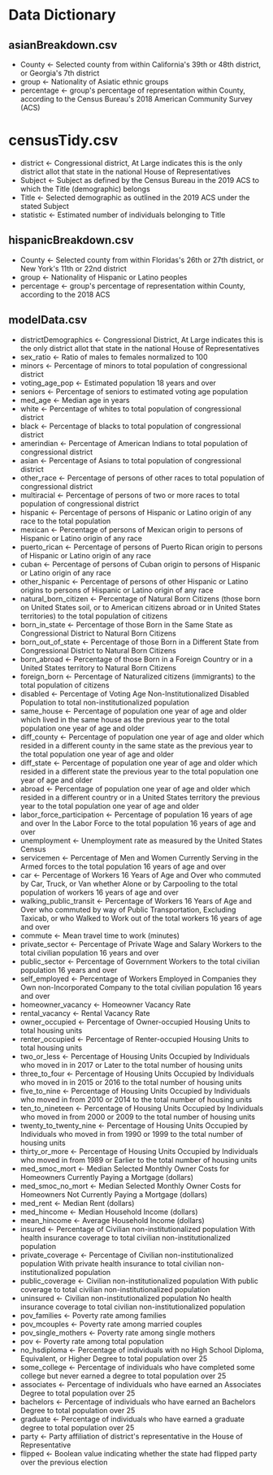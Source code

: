 # Data Dictionary

## asianBreakdown.csv

- County <- Selected county from within California's 39th or 48th district, or Georgia's 7th district
- group  <- Nationality of Asiatic ethnic groups 
- percentage <- group's percentage of representation within County, according to the Census Bureau's 2018 American Community Survey (ACS)

# censusTidy.csv

- district <- Congressional district, At Large indicates this is the only district allot that state in the national House of Representatives
- Subject <- Subject as defined by the Census Bureau in the 2019 ACS to which the Title (demographic) belongs
- Title <- Selected demographic as outlined in the 2019 ACS under the stated Subject
- statistic <- Estimated number of individuals belonging to Title

## hispanicBreakdown.csv

- County <- Selected county from within Floridas's 26th or 27th district, or New York's 11th or 22nd district
- group  <- Nationality of Hispanic or Latino peoples 
- percentage <- group's percentage of representation within County, according to the 2018 ACS

## modelData.csv

- districtDemographics <- Congressional District, At Large indicates this is the only district allot that state in the national House of Representatives
- sex_ratio <- Ratio of males to females normalized to 100
- minors <- Percentage of minors to total population of congressional district
- voting_age_pop <- Estimated population 18 years and over
- seniors <- Percentage of seniors to estimated voting age population
- med_age <- Median age in years
- white <- Percentage of whites to total population of congressional district
- black <- Percentage of blacks to total population of congressional district
- amerindian <- Percentage of American Indians to total population of congressional district
- asian <- Percentage of Asians to total population of congressional district
- other_race <- Percentage of persons of other races to total population of congressional district
- multiracial <- Percentage of persons of two or more races to total population of congressional district
- hispanic <- Percentage of persons of Hispanic or Latino origin of any race to the total population
- mexican <- Percentage of persons of Mexican origin to persons of Hispanic or Latino origin of any race
- puerto_rican <- Percentage of persons of Puerto Rican origin to persons of Hispanic or Latino origin of any race
- cuban <- Percentage of persons of Cuban origin to persons of Hispanic or Latino origin of any race
- other_hispanic <- Percentage of persons of other Hispanic or Latino origins to persons of Hispanic or Latino origin of any race
- natural_born_citizen <- Percentage of Natural Born Citizens (those born on United States soil, or to American citizens abroad or in United States territories) to the total population of citizens
- born_in_state <- Percentage of those Born in the Same State as Congressional District to Natural Born Citizens
- born_out_of_state <- Percentage of those Born in a Different State from Congressional District to Natural Born Citizens
- born_abroad <- Percentage of those Born in a Foreign Country or in a United States territory to Natural Born Citizens
- foreign_born <- Percentage of Naturalized citizens (immigrants) to the total population of citizens
- disabled <- Percentage of Voting Age Non-Institutionalized Disabled Population to total non-institutionalized population
- same_house <- Percentage of population one year of age and older which lived in the same house as the previous year to the total population one year of age and older
- diff_county <- Percentage of population one year of age and older which resided in a different county in the same state as the previous year to the total population one year of age and older
- diff_state <- Percentage of population one year of age and older which resided in a different state the previous year to the total population one year of age and older
- abroad <- Percentage of population one year of age and older which resided in a different country or in a United States territory the previous year to the total population one year of age and older
- labor_force_participation <- Percentage of population 16 years of age and over In the Labor Force to the total population 16 years of age and over
- unemployment <- Unemployment rate as measured by the United States Census
- servicemen <- Percentage of Men and Women Currently Serving in the Armed forces to the total population 16 years of age and over
- car <- Percentage of Workers 16 Years of Age and Over who commuted by Car, Truck, or Van whether Alone or by Carpooling to the total population of workers 16 years of age and over
- walking_public_transit <- Percentage of Workers 16 Years of Age and Over who commuted by way of Public Transportation, Excluding Taxicab, or who Walked to Work out of the total workers 16 years of age and over
- commute <- Mean travel time to work (minutes)
- private_sector <- Percentage of Private Wage and Salary Workers to the total civilian population 16 years and over
- public_sector <- Percentage of Government Workers to the total civilian population 16 years and over
- self_employed <- Percentage of Workers Employed in Companies they Own non-Incorporated Company to the total civilian population 16 years and over
- homeowner_vacancy <- Homeowner Vacancy Rate
- rental_vacancy <- Rental Vacancy Rate
- owner_occupied <- Percentage of Owner-occupied Housing Units to total housing units
- renter_occupied <- Percentage of Renter-occupied Housing Units to total housing units
- two_or_less <- Percentage of Housing Units Occupied by Individuals who moved in in 2017 or Later to the total number of housing units
- three_to_four <- Percentage of Housing Units Occupied by Individuals who moved in in 2015 or 2016 to the total number of housing units
- five_to_nine <- Percentage of Housing Units Occupied by Individuals who moved in from 2010 or 2014 to the total number of housing units
- ten_to_nineteen <- Percentage of Housing Units Occupied by Individuals who moved in from 2000 or 2009 to the total number of housing units
- twenty_to_twenty_nine <- Percentage of Housing Units Occupied by Individuals who moved in from 1990 or 1999 to the total number of housing units
- thirty_or_more <- Percentage of Housing Units Occupied by Individuals who moved in from 1989 or Earlier to the total number of housing units
- med_smoc_mort <- Median Selected Monthly Owner Costs for Homeowners Currently Paying a Mortgage (dollars)
- med_smoc_no_mort <- Median Selected Monthly Owner Costs for Homeowners Not Currently Paying a Mortgage (dollars)
- med_rent <- Median Rent (dollars)
- med_hincome <- Median Household Income (dollars)
- mean_hincome <- Average Household Income (dollars)
- insured <- Percentage of Civilian non-institutionalized population With health insurance coverage to total civilian non-institutionalized population
- private_coverage <- Percentage of Civilian non-institutionalized population With private health insurance to total civilian non-institutionalized population
- public_coverage <- Civilian non-institutionalized population With public coverage to total civilian non-institutionalized population
- uninsured <- Civilian non-institutionalized population No health insurance coverage to total civilian non-institutionalized population
- pov_families <- Poverty rate among families
- pov_mcouples <- Poverty rate among married couples
- pov_single_mothers <- Poverty rate among single mothers
- pov <- Poverty rate among total population
- no_hsdiploma <- Percentage of individuals with no High School Diploma, Equivalent, or Higher Degree to total population over 25
- some_college <- Percentage of individuals who have completed some college but never earned a degree to total population over 25
- associates <- Percentage of individuals who have earned an Associates Degree to total population over 25
- bachelors <- Percentage of individuals who have earned an Bachelors Degree to total population over 25
- graduate <- Percentage of individuals who have earned a graduate degree to total population over 25
- party <- Party affiliation of district's representative in the House of Representative
- flipped <- Boolean value indicating whether the state had flipped party over the previous election